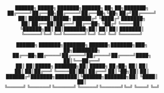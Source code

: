 <p align="center">
<b> ██████╗ █████╗ ███████╗██████╗ ██╗   ██╗███████╗</b><br>      
<b>██╔════╝██╔══██╗██╔════╝██╔══██╗╚██╗ ██╔╝██╔════╝</b><br>
<b>██║     ███████║█████╗  ██████╔╝ ╚████╔╝ ███████╗</b><br>
<b>██║     ██╔══██║██╔══╝  ██╔══██╗  ╚██╔╝  ╚════██║</b><br>
<b>╚██████╗██║  ██║███████╗██║  ██║   ██║   ███████║</b><br>
<b> ╚═════╝╚═╝  ╚═╝╚══════╝╚═╝  ╚═╝   ╚═╝   ╚══════╝</b><br>
<br>
<b>██████╗ ███████╗███████╗ ██████╗███████╗███╗   ██╗████████╗</b><br>
<b>██╔══██╗██╔════╝██╔════╝██╔════╝██╔════╝████╗  ██║╚══██╔══╝</b><br>
<b>██║  ██║█████╗  ███████╗██║     █████╗  ██╔██╗ ██║   ██║</b><br>
<b>██║  ██║██╔══╝  ╚════██║██║     ██╔══╝  ██║╚██╗██║   ██║</b><br>
<b>██████╔╝███████╗███████║╚██████╗███████╗██║ ╚████║   ██║</b><br>
<b>╚═════╝ ╚══════╝╚══════╝ ╚═════╝╚══════╝╚═╝  ╚═══╝   ╚═╝</b><br>
</p>

